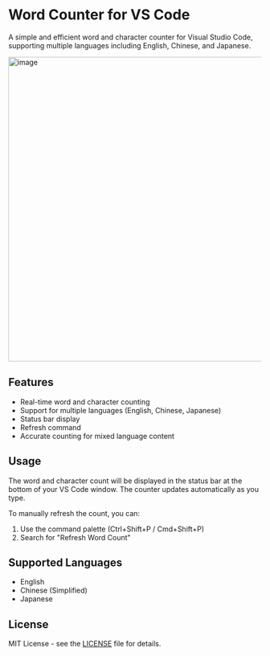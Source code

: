 # Word Counter for VS Code

A simple and efficient word and character counter for Visual Studio Code, supporting multiple languages including English, Chinese, and Japanese.

<img width="606" alt="image" src="https://github.com/user-attachments/assets/2019091b-e6df-480c-ad45-8a1fc51a1262" />

## Features

- Real-time word and character counting
- Support for multiple languages (English, Chinese, Japanese)
- Status bar display
- Refresh command
- Accurate counting for mixed language content

## Usage

The word and character count will be displayed in the status bar at the bottom of your VS Code window. The counter updates automatically as you type.

To manually refresh the count, you can:

1. Use the command palette (Ctrl+Shift+P / Cmd+Shift+P)
2. Search for "Refresh Word Count"

## Supported Languages

- English
- Chinese (Simplified)
- Japanese

## License

MIT License - see the [LICENSE](LICENSE) file for details.
